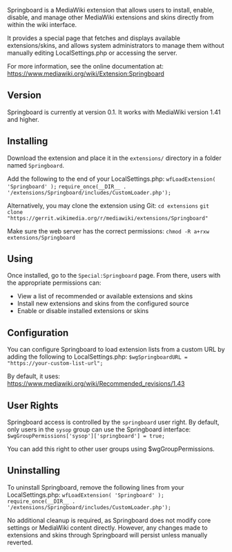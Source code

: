 Springboard is a MediaWiki extension that allows users to install, enable, disable, and manage other MediaWiki extensions and skins directly from within the wiki interface.

It provides a special page that fetches and displays available extensions/skins, and allows system administrators to manage them without manually editing LocalSettings.php or accessing the server.

For more information, see the online documentation at:
https://www.mediawiki.org/wiki/Extension:Springboard

## Version
Springboard is currently at version 0.1. It works with MediaWiki version 1.41 and higher.

## Installing
Download the extension and place it in the `extensions/` directory in a folder named `Springboard`.

Add the following to the end of your LocalSettings.php:
`wfLoadExtension( 'Springboard' );`
`require_once(__DIR__ . '/extensions/Springboard/includes/CustomLoader.php');`

Alternatively, you may clone the extension using Git:
`cd extensions`
`git clone "https://gerrit.wikimedia.org/r/mediawiki/extensions/Springboard"`

Make sure the web server has the correct permissions:
`chmod -R a+rxw extensions/Springboard`

## Using
Once installed, go to the `Special:Springboard` page. From there, users with the appropriate permissions can:

- View a list of recommended or available extensions and skins
- Install new extensions and skins from the configured source
- Enable or disable installed extensions or skins

## Configuration

You can configure Springboard to load extension lists from a custom URL by adding the following to LocalSettings.php:
`$wgSpringboardURL = "https://your-custom-list-url";`

By default, it uses:
https://www.mediawiki.org/wiki/Recommended_revisions/1.43  

  
## User Rights  

Springboard access is controlled by the `springboard` user right. By default, only users in the `sysop` group can use the Springboard interface:
`$wgGroupPermissions['sysop']['springboard'] = true;`

You can add this right to other user groups using $wgGroupPermissions.

## Uninstalling

To uninstall Springboard, remove the following lines from your LocalSettings.php:
`wfLoadExtension( 'Springboard' );`
`require_once(__DIR__ . '/extensions/Springboard/includes/CustomLoader.php');`

No additional cleanup is required, as Springboard does not modify core settings or MediaWiki content directly. However, any changes made to extensions and skins through Springboard will persist unless manually reverted.